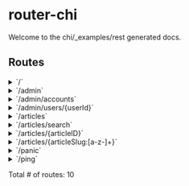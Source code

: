 # router-chi

Welcome to the chi/_examples/rest generated docs.

## Routes

<details>
<summary>`/`</summary>

- [RequestID]()
- [Logger]()
- [Recoverer]()
- [URLFormat]()
- [SetContentType.func1]()
- **/**
	- _GET_
		- [main.main.func1]()

</details>
<details>
<summary>`/admin`</summary>

- [RequestID]()
- [Logger]()
- [Recoverer]()
- [URLFormat]()
- [SetContentType.func1]()
- **/admin**
	- [main.AdminOnly]()
	- **/**
		- _GET_
			- [main.adminRouter.func1]()

</details>
<details>
<summary>`/admin/accounts`</summary>

- [RequestID]()
- [Logger]()
- [Recoverer]()
- [URLFormat]()
- [SetContentType.func1]()
- **/admin**
	- [main.AdminOnly]()
	- **/accounts**
		- _GET_
			- [main.adminRouter.func2]()

</details>
<details>
<summary>`/admin/users/{userId}`</summary>

- [RequestID]()
- [Logger]()
- [Recoverer]()
- [URLFormat]()
- [SetContentType.func1]()
- **/admin**
	- [main.AdminOnly]()
	- **/users/{userId}**
		- _GET_
			- [main.adminRouter.func3]()

</details>
<details>
<summary>`/articles`</summary>

- [RequestID]()
- [Logger]()
- [Recoverer]()
- [URLFormat]()
- [SetContentType.func1]()
- **/articles**
	- **/**
		- _GET_
			- [main.paginate]()
			- [main.ListArticles]()
		- _POST_
			- [main.CreateArticle]()

</details>
<details>
<summary>`/articles/search`</summary>

- [RequestID]()
- [Logger]()
- [Recoverer]()
- [URLFormat]()
- [SetContentType.func1]()
- **/articles**
	- **/search**
		- _GET_
			- [main.SearchArticles]()

</details>
<details>
<summary>`/articles/{articleID}`</summary>

- [RequestID]()
- [Logger]()
- [Recoverer]()
- [URLFormat]()
- [SetContentType.func1]()
- **/articles**
	- **/{articleID}**
		- [main.ArticleCtx]()
		- **/**
			- _GET_
				- [main.GetArticle]()
			- _PUT_
				- [main.UpdateArticle]()
			- _DELETE_
				- [main.DeleteArticle]()

</details>
<details>
<summary>`/articles/{articleSlug:[a-z-]+}`</summary>

- [RequestID]()
- [Logger]()
- [Recoverer]()
- [URLFormat]()
- [SetContentType.func1]()
- **/articles**
	- **/{articleSlug:[a-z-]+}**
		- _GET_
			- [main.ArticleCtx]()
			- [main.GetArticle]()

</details>
<details>
<summary>`/panic`</summary>

- [RequestID]()
- [Logger]()
- [Recoverer]()
- [URLFormat]()
- [SetContentType.func1]()
- **/panic**
	- _GET_
		- [main.main.func3]()

</details>
<details>
<summary>`/ping`</summary>

- [RequestID]()
- [Logger]()
- [Recoverer]()
- [URLFormat]()
- [SetContentType.func1]()
- **/ping**
	- _GET_
		- [main.main.func2]()

</details>

Total # of routes: 10

